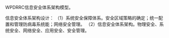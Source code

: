 WPDRRC信息安全体系架构模型。

信息安全体系架构设计：
（1）系统安全保障体系。安全区域策略的确定；统一配置和管理防病毒系统能；网络安全管理。
（2）信息安全体系架构。物理安全、系统安全、网络安全、应用安全、安全管理。
